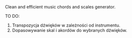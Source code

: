 Clean and efficient music chords and scales generator.

TO DO:

1. Transpozycja dźwięków w zależności od instrumentu.
2. Dopasowywanie skal i akordów do wybranych dźwięków.
